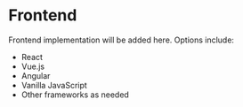 # Frontend

Frontend implementation will be added here. Options include:
- React
- Vue.js
- Angular
- Vanilla JavaScript
- Other frameworks as needed
